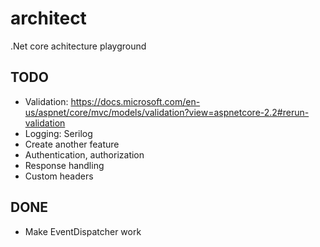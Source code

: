 # architect
.Net core achitecture playground

## TODO

* Validation: https://docs.microsoft.com/en-us/aspnet/core/mvc/models/validation?view=aspnetcore-2.2#rerun-validation
* Logging: Serilog
* Create another feature
* Authentication, authorization
* Response handling
* Custom headers

## DONE

* Make EventDispatcher work
